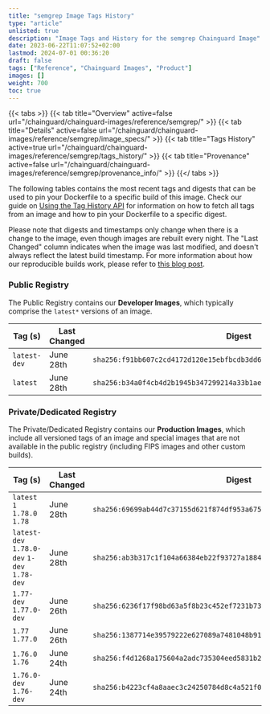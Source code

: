 ```yaml
---
title: "semgrep Image Tags History"
type: "article"
unlisted: true
description: "Image Tags and History for the semgrep Chainguard Image"
date: 2023-06-22T11:07:52+02:00
lastmod: 2024-07-01 00:36:20
draft: false
tags: ["Reference", "Chainguard Images", "Product"]
images: []
weight: 700
toc: true
---
```


{{< tabs >}}
{{< tab title="Overview" active=false url="/chainguard/chainguard-images/reference/semgrep/" >}}
{{< tab title="Details" active=false url="/chainguard/chainguard-images/reference/semgrep/image_specs/" >}}
{{< tab title="Tags History" active=true url="/chainguard/chainguard-images/reference/semgrep/tags_history/" >}}
{{< tab title="Provenance" active=false url="/chainguard/chainguard-images/reference/semgrep/provenance_info/" >}}
{{</ tabs >}}

The following tables contains the most recent tags and digests that can be used to pin your Dockerfile to a specific build of this image. Check our guide on [Using the Tag History API](/chainguard/chainguard-images/using-the-tag-history-api/) for information on how to fetch all tags from an image and how to pin your Dockerfile to a specific digest.

Please note that digests and timestamps only change when there is a change to the image, even though images are rebuilt every night. The "Last Changed" column indicates when the image was last modified, and doesn't always reflect the latest build timestamp. For more information about how our reproducible builds work, please refer to [this blog post](https://www.chainguard.dev/unchained/reproducing-chainguards-reproducible-image-builds).

### Public Registry
The Public Registry contains our **Developer Images**, which typically comprise the `latest*` versions of an image.

| Tag (s)       | Last Changed | Digest                                                                    |
|---------------|--------------|---------------------------------------------------------------------------|
|  `latest-dev` | June 28th    | `sha256:f91bb607c2cd4172d120e15ebfbcdb3dd69c108022ea562c2ad2ab14a5d99d86` |
|  `latest`     | June 28th    | `sha256:b34a0f4cb4d2b1945b347299214a33b1aebece72f6ca4619d2b0cadd68e73476` |


### Private/Dedicated Registry
The Private/Dedicated Registry contains our **Production Images**, which include all versioned tags of an image and special images that are not available in the public registry (including FIPS images and other custom builds).

| Tag (s)                                       | Last Changed | Digest                                                                    |
|-----------------------------------------------|--------------|---------------------------------------------------------------------------|
|  `latest` `1` `1.78.0` `1.78`                 | June 28th    | `sha256:69699ab44d7c37155d621f874df953a675259e21ba5bc547b82e229157aa0f2e` |
|  `latest-dev` `1.78.0-dev` `1-dev` `1.78-dev` | June 28th    | `sha256:ab3b317c1f104a66384eb22f93727a1884433020d4091252155797821832ceec` |
|  `1.77-dev` `1.77.0-dev`                      | June 26th    | `sha256:6236f17f98bd63a5f8b23c452ef7231b7343d221203777911e7243e50eaf7d21` |
|  `1.77` `1.77.0`                              | June 26th    | `sha256:1387714e39579222e627089a7481048b914ad95b2054b42ac7c2cecde94bcc95` |
|  `1.76.0` `1.76`                              | June 24th    | `sha256:f4d1268a175604a2adc735304eed5831b28d986a4f51413b672e28a35448e648` |
|  `1.76.0-dev` `1.76-dev`                      | June 24th    | `sha256:b4223cf4a8aaec3c24250784d8c4a521f0d70e8ea626be624b4c595c871137bd` |

